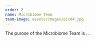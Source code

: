 ```yaml
---
order: 2
name: Microbiome Team
team-image: assets/images/pic04.jpg
---
```


The purose of the Microbiome Team is ...
